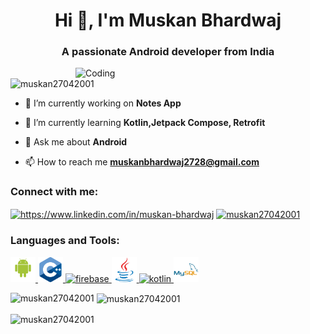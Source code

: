 <h1 align="center">Hi 👋, I'm Muskan Bhardwaj</h1>
<h3 align="center">A passionate Android developer from India</h3>
<img align="right" alt="Coding" width="400" src="https://images.app.goo.gl/9Qo7JVqjc129SDVE8">
<p align="left"> <img src="https://komarev.com/ghpvc/?username=muskan27042001&label=Profile%20views&color=0e75b6&style=flat" alt="muskan27042001" /> </p>

- 🔭 I’m currently working on **Notes App**

- 🌱 I’m currently learning **Kotlin,Jetpack Compose, Retrofit**

- 💬 Ask me about **Android**

- 📫 How to reach me **muskanbhardwaj2728@gmail.com**

<h3 align="left">Connect with me:</h3>
<p align="left">
<a href="https://linkedin.com/in/https://www.linkedin.com/in/muskan-bhardwaj" target="blank"><img align="center" src="https://raw.githubusercontent.com/rahuldkjain/github-profile-readme-generator/master/src/images/icons/Social/linked-in-alt.svg" alt="https://www.linkedin.com/in/muskan-bhardwaj" height="30" width="40" /></a>
<a href="https://instagram.com/muskan27042001" target="blank"><img align="center" src="https://raw.githubusercontent.com/rahuldkjain/github-profile-readme-generator/master/src/images/icons/Social/instagram.svg" alt="muskan27042001" height="30" width="40" /></a>
</p>

<h3 align="left">Languages and Tools:</h3>
<p align="left"> <a href="https://developer.android.com" target="_blank" rel="noreferrer"> <img src="https://raw.githubusercontent.com/devicons/devicon/master/icons/android/android-original-wordmark.svg" alt="android" width="40" height="40"/> </a> <a href="https://www.w3schools.com/cpp/" target="_blank" rel="noreferrer"> <img src="https://raw.githubusercontent.com/devicons/devicon/master/icons/cplusplus/cplusplus-original.svg" alt="cplusplus" width="40" height="40"/> </a> <a href="https://firebase.google.com/" target="_blank" rel="noreferrer"> <img src="https://www.vectorlogo.zone/logos/firebase/firebase-icon.svg" alt="firebase" width="40" height="40"/> </a> <a href="https://www.java.com" target="_blank" rel="noreferrer"> <img src="https://raw.githubusercontent.com/devicons/devicon/master/icons/java/java-original.svg" alt="java" width="40" height="40"/> </a> <a href="https://kotlinlang.org" target="_blank" rel="noreferrer"> <img src="https://www.vectorlogo.zone/logos/kotlinlang/kotlinlang-icon.svg" alt="kotlin" width="40" height="40"/> </a> <a href="https://www.mysql.com/" target="_blank" rel="noreferrer"> <img src="https://raw.githubusercontent.com/devicons/devicon/master/icons/mysql/mysql-original-wordmark.svg" alt="mysql" width="40" height="40"/> </a> </p>

<p><img align="left" src="https://github-readme-stats.vercel.app/api/top-langs?username=muskan27042001&show_icons=true&locale=en&layout=compact" alt="muskan27042001" /></p>

<p>&nbsp;<img align="center" src="https://github-readme-stats.vercel.app/api?username=muskan27042001&show_icons=true&locale=en" alt="muskan27042001" /></p>

<p><img align="center" src="https://github-readme-streak-stats.herokuapp.com/?user=muskan27042001&" alt="muskan27042001" /></p>
